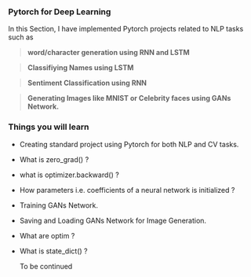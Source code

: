 ### Pytorch for Deep Learning 

In this Section, I have implemented Pytorch projects related to NLP tasks such as 

 > **word/character generation using RNN and LSTM**
 
 > **Classifiying Names using LSTM** 
 
 > **Sentiment Classification using RNN**
 
 > **Generating Images like MNIST or Celebrity faces using GANs Network.**

### Things you will learn

* Creating standard project using Pytorch for both NLP and CV tasks.
* What is zero_grad() ?
* what is optimizer.backward() ?
* How parameters i.e. coefficients of a neural network is initialized ?
* Training GANs Network.
* Saving and Loading GANs Network for Image Generation.
* What are optim ?
* What is state_dict() ?

     To be continued
